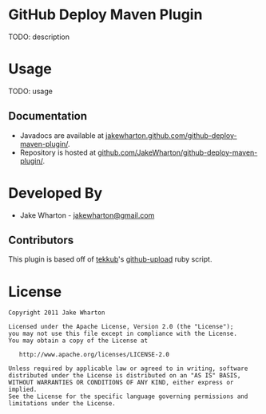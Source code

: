 GitHub Deploy Maven Plugin
==========================

TODO: description



Usage
=====

TODO: usage


Documentation
-------------

 * Javadocs are available at [jakewharton.github.com/github-deploy-maven-plugin/][1].
 * Repository is hosted at [github.com/JakeWharton/github-deploy-maven-plugin/][2].



Developed By
============

* Jake Wharton - <jakewharton@gmail.com>


Contributors
------------

This plugin is based off of [tekkub][3]'s [github-upload][4] ruby script.



License
=======

    Copyright 2011 Jake Wharton

    Licensed under the Apache License, Version 2.0 (the "License");
    you may not use this file except in compliance with the License.
    You may obtain a copy of the License at

       http://www.apache.org/licenses/LICENSE-2.0

    Unless required by applicable law or agreed to in writing, software
    distributed under the License is distributed on an "AS IS" BASIS,
    WITHOUT WARRANTIES OR CONDITIONS OF ANY KIND, either express or implied.
    See the License for the specific language governing permissions and
    limitations under the License.




 [1]: http://jakewharton.github.com/github-deploy-maven-plugin/
 [2]: https://github.com/JakeWharton/github-deploy-maven-plugin/
 [3]: https://github.com/tekkub/
 [4]: https://github.com/tekkub/github-upload/
